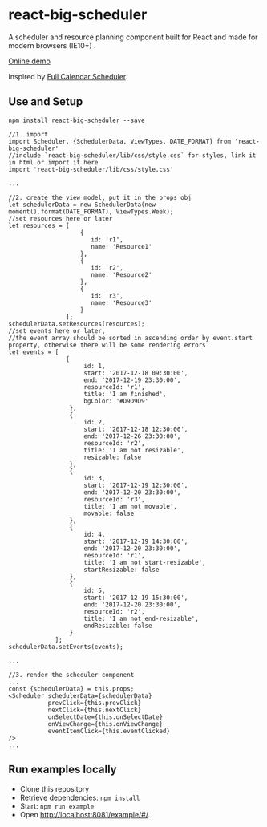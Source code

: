 react-big-scheduler
========================

A scheduler and resource planning component built for React and made for modern browsers (IE10+) .

[Online demo](https://stephenchou1017.github.io/scheduler/#/)

Inspired by [Full Calendar Scheduler](https://fullcalendar.io/scheduler/).

## Use and Setup

`npm install react-big-scheduler --save`

```
//1. import
import Scheduler, {SchedulerData, ViewTypes, DATE_FORMAT} from 'react-big-scheduler'
//include `react-big-scheduler/lib/css/style.css` for styles, link it in html or import it here 
import 'react-big-scheduler/lib/css/style.css'

...

//2. create the view model, put it in the props obj
let schedulerData = new SchedulerData(new moment().format(DATE_FORMAT), ViewTypes.Week);
//set resources here or later
let resources = [
                    {
                       id: 'r1',
                       name: 'Resource1'
                    },
                    {
                       id: 'r2',
                       name: 'Resource2'
                    },
                    {
                       id: 'r3',
                       name: 'Resource3'
                    }
                ];
schedulerData.setResources(resources);
//set events here or later, 
//the event array should be sorted in ascending order by event.start property, otherwise there will be some rendering errors
let events = [
                {
                     id: 1,
                     start: '2017-12-18 09:30:00',
                     end: '2017-12-19 23:30:00',
                     resourceId: 'r1',
                     title: 'I am finished',
                     bgColor: '#D9D9D9'
                 }, 
                 {
                     id: 2,
                     start: '2017-12-18 12:30:00',
                     end: '2017-12-26 23:30:00',
                     resourceId: 'r2',
                     title: 'I am not resizable',
                     resizable: false
                 }, 
                 {
                     id: 3,
                     start: '2017-12-19 12:30:00',
                     end: '2017-12-20 23:30:00',
                     resourceId: 'r3',
                     title: 'I am not movable',
                     movable: false
                 }, 
                 {
                     id: 4,
                     start: '2017-12-19 14:30:00',
                     end: '2017-12-20 23:30:00',
                     resourceId: 'r1',
                     title: 'I am not start-resizable',
                     startResizable: false
                 }, 
                 {
                     id: 5,
                     start: '2017-12-19 15:30:00',
                     end: '2017-12-20 23:30:00',
                     resourceId: 'r2',
                     title: 'I am not end-resizable',
                     endResizable: false
                 }
             ];
schedulerData.setEvents(events);

...

//3. render the scheduler component
...
const {schedulerData} = this.props;
<Scheduler schedulerData={schedulerData}
           prevClick={this.prevClick}
           nextClick={this.nextClick}
           onSelectDate={this.onSelectDate}
           onViewChange={this.onViewChange}
           eventItemClick={this.eventClicked}
/>
...
```

## Run examples locally

* Clone this repository
* Retrieve dependencies: `npm install`
* Start: `npm run example`
* Open [http://localhost:8081/example/#/](http://localhost:8081/example/#/).
